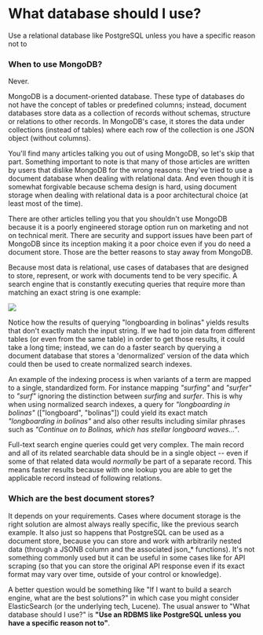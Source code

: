 # What database should I use?
Use a relational database like PostgreSQL unless you have a specific reason not to

### When to use MongoDB?
Never.

MongoDB is a document-oriented database. These type of databases do not have the concept of tables or predefined columns; instead, document databases store data as a collection of records without schemas, structure or relations to other records. In MongoDB's case, it stores the data under collections (instead of tables) where each row of the collection is one JSON object (without columns).

You'll find many articles talking you out of using MongoDB, so let's skip that part. Something important to note is that many of those articles are written by users that dislike MongoDB for the wrong reasons: they've tried to use a document database when dealing with relational data. And even though it is somewhat forgivable because schema design is hard, using document storage when dealing with relational data is a poor architectural choice (at least most of the time).

There are other articles telling you that you shouldn't use MongoDB because it is a poorly engineered storage option run on marketing and not on technical merit. There are security and support issues have been part of MongoDB since its inception making it a poor choice even if you do need a document store. Those are the better reasons to stay away from MongoDB.

Because most data is relational, use cases of databases that are designed to store, represent, or work with documents tend to be very specific. A search engine that is constantly executing queries that require more than matching an exact string is one example:

![](https://i.imgur.com/QOcPX3r.png)

Notice how the results of querying "longboarding in bolinas" yields results that don't exactly match the input string. If we had to join data from different tables (or even from the same table) in order to get those results, it could take a long time; instead, we can do a faster search by querying a document database that stores a 'denormalized' version of the data which could then be used to create normalized search indexes.

An example of the indexing process is when variants of a term are mapped to a single, standardized form. For instance mapping _"surfing"_ and _"surfer"_ to _"surf"_ ignoring the distinction between _surfing_ and _surfer_. This is why when using normalized search indexes, a query for _"longboarding in bolinas"_ (["longboard", "bolinas"]) could yield its exact match  _"longboarding in bolinas"_ and also other results including similar phrases such as _"Continue on to Bolinas, which has stellar longboard waves..."_.

Full-text search engine queries could get very complex. The main record and all of its related searchable data should be in a single object -- even if some of that related data would *normally* be part of a separate record. This means faster results because with one lookup you are able to get the applicable record instead of following relations.

### Which are the best document stores?
It depends on your requirements. Cases where document storage is the right solution are almost always really specific, like the previous search example. It also just so happens that PostgreSQL can be used as a document store, because you can store and work with arbitrarily nested data (through a JSONB column and the associated json_* functions). It's not something commonly used but it can be useful in some cases like for API scraping (so that you can store the original API response even if its exact format may vary over time, outside of your control or knowledge).

A better question would be something like "If I want to build a search engine, what are the best solutions?" in which case you might consider ElasticSearch (or the underlying tech, Lucene).  The usual answer to "What database should I use?" is **"Use an RDBMS like PostgreSQL unless you have a specific reason not to"**.
